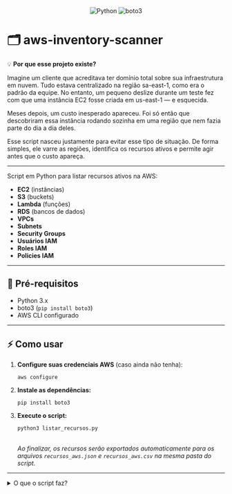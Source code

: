 

<div align="center">
  <img src="https://img.shields.io/badge/Python-3.x-blue?logo=python" alt="Python">
  <img src="https://img.shields.io/badge/boto3-AWS-green?logo=amazon-aws" alt="boto3">
</div>


# 🗂️ aws-inventory-scanner

💡 **Por que esse projeto existe?**

Imagine um cliente que acreditava ter domínio total sobre sua infraestrutura em nuvem. Tudo estava centralizado na região sa-east-1, como era o padrão da equipe. No entanto, um pequeno deslize durante um teste fez com que uma instância EC2 fosse criada em us-east-1 — e esquecida.

Meses depois, um custo inesperado apareceu. Foi só então que descobriram essa instância rodando sozinha em uma região que nem fazia parte do dia a dia deles.

Esse script nasceu justamente para evitar esse tipo de situação. De forma simples, ele varre as regiões, identifica os recursos ativos e permite agir antes que o custo apareça.

---

Script em Python para listar recursos ativos na AWS:


<ul>
  <li><strong>EC2</strong> (instâncias)</li>
  <li><strong>S3</strong> (buckets)</li>
  <li><strong>Lambda</strong> (funções)</li>
  <li><strong>RDS</strong> (bancos de dados)</li>
  <li><strong>VPCs</strong></li>
  <li><strong>Subnets</strong></li>
  <li><strong>Security Groups</strong></li>
  <li><strong>Usuários IAM</strong></li>
  <li><strong>Roles IAM</strong></li>
  <li><strong>Policies IAM</strong></li>
</ul>

---

## 🚀 Pré-requisitos

- Python 3.x
- boto3 (`pip install boto3`)
- AWS CLI configurado

---

## ⚡ Como usar

<ol>
  <li>
    <strong>Configure suas credenciais AWS</strong> (caso ainda não tenha):<br>
    <pre><code>aws configure</code></pre>
  </li>
  <li>
    <strong>Instale as dependências:</strong><br>
    <pre><code>pip install boto3</code></pre>
  </li>
  <li>
    <strong>Execute o script:</strong><br>
    <pre><code>python3 listar_recursos.py</code></pre>
    <br>
    <em>Ao finalizar, os recursos serão exportados automaticamente para os arquivos <code>recursos_aws.json</code> e <code>recursos_aws.csv</code> na mesma pasta do script.</em>
  </li>
</ol>

---

<details>
<summary>O que o script faz?</summary>

O script irá listar, diretamente no terminal, os seguintes recursos da sua conta AWS:
<ul>
  <li>Instâncias <strong>EC2</strong></li>
  <li>Buckets <strong>S3</strong></li>
  <li>Funções <strong>Lambda</strong></li>
  <li>Bancos <strong>RDS</strong></li>
  <li><strong>VPCs</strong></li>
  <li><strong>Subnets</strong></li>
  <li><strong>Security Groups</strong></li>
  <li>Usuários <strong>IAM</strong></li>
  <li>Roles <strong>IAM</strong></li>
  <li>Policies <strong>IAM</strong></li>
</ul>

Além disso, exporta todos os dados coletados em dois formatos:
<ul>
  <li><code>recursos_aws.json</code> &mdash; formato estruturado para uso em scripts e integrações</li>
  <li><code>recursos_aws.csv</code> &mdash; formato tabular para uso em planilhas</li>
</ul>
</details>

